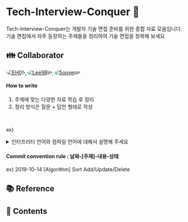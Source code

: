 # Tech-Interview-Conquer 🚀

Tech-Interview-Conquer는 개발자 기술 면접 준비를 위한 종합 자료 모음입니다. <br>
기술 면접에서 자주 등장하는 주제들을 정리하여 기술 면접을 정복해 보세요

## 👪 Collaborator

<p>
<!--   <a href="https://github.com/liarreez">
    <img src="https://github.com/liarreez.png?size=10" alt="liarreez" style="border-radius: 50%">
  </a> -->
  <a href="https://github.com/EH05">
    <img src="https://github.com/EH05.png?size=100" alt="EH05" style="border-radius: 50%">
  </a>
  <a href="https://github.com/Lee9Bin">
    <img src="https://github.com/Lee9Bin.png?size=100" alt="Lee9Bin" style="border-radius: 50%;">
  </a>
  <a href="https://github.com/5ooyeon">
    <img src="https://github.com/5ooyeon.png?size=100" alt="5ooyeon" style="border-radius: 50%;">
  </a>
</p>

#### How to write
1. 주제에 맞는 다양한 자료 학습 후 정리
2. 정리 방식은 질문 + 답안 형태로 작성

<br>

ex)
<details>
  <summary>인터프리터 언어와 컴파일 언어에 대해서 설명해 주세요</summary>

<br>

  **인터프리터 언어 (Interpreted Language)**  
   프로그램 실행 중에 소스 코드를 한 줄씩 읽고 즉시 실행하는 방식의 언어

   - 장점 : 즉시 실행 가능, 디버깅 쉬움
   - 단점 : 런타임 속도 느림, 실행할 때마다 인터프리터 필요
   - 종류 : Python, JS, Ruby, PHP

  **컴파일 언어 (Compiled Language)**    
소스 코드를 기계어로 변환(컴파일)하여 실행 파일을 만든 후 컴퓨터가 실행하는 방식의 언어

  - 장점 : 런타임 성능이 좋음, 소스 코드 보호(실행 파일만 배포)
  - 단점 : 디버깅 어려움, 개발 속도 느림, 플랫폼마다 적절한 컴파일 필요(플랫폼 의존성)
  - 종류 : C, C++, Rust, Go

인터프리터 언어는 통역사에게 그때 그때 물어보는 것으로 컴파일 언어는 변역된 책을 보는 것으로 비유할 수 있습니다.

 **혼합형 언어(Intermediate Approach)**    
   컴파일과 인터프리터 방식을 결합한 방식의 언어    
   대표적으로 Java가 있으며 소스 코드를 바이트 코드로 변환할 때는 컴파일 방식을 바이트 코드를 JVM에서 실행될 때는 인터프리터 방식을 사용
</details>

#### Commit convention rule : 날짜-[주제]-내용-상태
ex) 2019-10-14 [Algorithm] Sort Add/Update/Delete

## 📚 Reference

## 🔖 Contents


